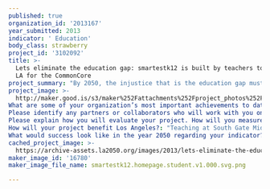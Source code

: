 ```yaml
---
published: true
organization_id: '2013167'
year_submitted: 2013
indicator: ' Education'
body_class: strawberry
project_id: '3102092'
title: >-
  Lets eliminate the education gap: smartestk12 is built by teachers to prepare
  LA for the CommonCore
project_summary: "By 2050, the injustice that is the education gap must be defeated.  There is no panacea and the answer is not as simple as choosing charter schools, dethroning Unions, or betting the house on a learning style.  There will never be a silver bullet, but the closest answer that we have is a full focus on tracking student data and promoting teacher effectiveness.  Thankfully, the Common Core State Standards combined with LA’s digital revolution enable a rare chance to understand and to address individual student knowledge gaps and to promote school successes in real time.\r\n\r\nSmartestk12.com is a website for teachers to upload their tests and quizzes into one unified database.  Once uploaded, the site will strip unnecessary formatting of word documents and pdfs to enable a virtually limitless array of standards-aligned questions for each grade level and subject matter.  Like searching for an image on google, teachers will now be able to effortlessly find the best questions for their lessons.  Meanwhile, the teacher community can edit, moderate and improve the resources to create the smartest test solutions for our students.\r\n\r\nThe real magic is what we can do for students.  For the first time ever,  we will be able to provide a khanacademy-esque practice world for all content areas, including essay-formatted ELA questions.  Each student may log in and take their teacher’s assessments online and be recommended for the best computer adaptive practice.  The data generated by this site automatically builds individual reports for instant tracking to schools as well as parents via email and text messages.  Our computer adaptive platform discovers areas of student learning deficiencies and then presents aid for that material in an actionable manner to all parties, including the students themselves; all instantly.\r\n\r\nBeyond the benefits of measured student growth, smartestk12 also addresses three critical education events: LAUSD's tablet/chromebook push, the common core, and teacher evaluation.\r\n\r\nFirst, as a former intern at Beaudry through the Teach For America Summer Leadership Fellows Program, our founder worked with Superintendents Dr. John Deasy and Tommy Chang.  In this position, he was intimately seated with the small data team and IT department.  With the recent announcement for LAUSD to buy 600,000 chromebooks, as well as the thousands of iPads and other digital media ordered in this latest $500,000,000 spending spree, it is clear that LAUSD is serious about their commitment to fully digitize the district.  However, it is fair to be extremely skeptical that the immense resources will be utilized to their fullest extent in the coming tech roll-out.  Instead of focusing on best-practices, the limited LAUSD team is tied to the logistics involved in delivering the devices.  My district office friends admit the heavy need for more programs put in place to ensure that the new devices will have true accountability. Smartestk12 can provide such accountability through daily/weekly interim assessments for each student, using our virtually unlimited database of questions and computer adaptive technique.  In order to achieve audacious growth, we can provide a robust intervention plan for all students in need.  Once ready, smartestk12 is set to immediately support several schools within LAUSD, and plans to work directly with the SIS system for easy integration.\r\n\r\nSecond, the Common Core State Standards will begin in the 2014-2015 school year.  While Los Angeles appears to be on the leading edge with the Common Core implementation, it is still highly debatable if any success will occur in the transition.  Rather than gambling on our students, smartestk12 is focused on providing leading content, teacher-made for LA’s classrooms.  Beyond the best teachers, we aim to license pre-existing databases such as Teach For America and Khanacademy.\r\n\r\nThird, the current federal and state requirements are now set to include test scores into teacher evaluations.  Smartestk12 will not only reduce the heavy weight on end of year high-stakes testing, but also facilitate more authentic time management for teachers, by eliminating test reinvention.  Without testing, too many teachers hide within the system or are not recognized.  Also, too many students fall behind.   Now, smartestk12 will provide a way to showcase student growth for any teacher by breaking the high stakes tests into daily or weekly interim assessments.  Not only will teachers see results immediately; but now, parents, administrators and the students themselves will know exactly where they are succeeding or falling behind and can use our website for enrichment and intervention.  \r\nSmartestk12 is a start-up, launched in 2013 in UCLA Anderson’s MBA school and received angel funding from the Larry Wolfen Foundation.  LA schools are already signing up to use smartestk12, but the opportunity to succeed hinges on financial support."
project_image: >-
  http://maker.good.is/s3/maker%252Fattachments%252Fproject_photos%252Fimages%252F16780%252Fdisplay%252Fsmartestk12.homepage.student.v1.000.svg.png=c570x385
What are some of your organization’s most important achievements to date?: "Smartestk12 started as a thousand question science database, parsed from the internet, and used for the academic growth of 800 students in South Gate, California.  It was phenomenally successful, with over 90 students coming to a one-teacher hosted Saturday school workshop.  The students wanted to succeed, and virtually each student who attended the study workshop achieved academic results far beyond what was \"expected\" of them.  That first workshop was the icing on the cake of a record-breaking academic year for 8th grade science at South Gate Middle School.  However, while 86% of students passed their science exam, only 14% of students passed in mathematics.\r\nTwo years later, smartestk12 finally became more than a pet project with funding by the Wolfen Foundation.  We are now getting ready to procure content for all subjects and will become a tool that is perfectly suited to complement any classroom digital device.  "
Please identify any partners or collaborators who will work with you on this project.: "Collaborators & Advisors:\r\nUCLA Anderson School of Management, Price Center\r\nTeach For America\r\nProfessor Leo Bursztyn, Ph.D Economics\r\nLAUSD Director of Performance Management, Noah Bookman\r\nLAUSD Instructional Technology Applications Facilitator, Robert Rodriguez\r\n\r\nFounder:\r\nCraig Jones- Former 4-year teacher, 2008 Teach For America Corps Member, LAUSD District Intern for Tommy Chang, current MBA student at UCLA's Anderson School of Management.  Experienced as ed-tech vertical intern at Belkin Education, volunteer at DaVinci's US First Robotics Club and Founder of Cabrillo Marine Aquarium's South Gate Research Team"
Please explain how you will evaluate your project. How will you measure success?: "We are a data company and will measure success with results.  True to our name, if we can not measure it then we can not be sure of its importance.  Of paramount importance, success will be measured in the percent of students who grow beyond expected results, the up-take rate and attrition rate of the website, the number of students served and the long-term effect of any growth.  Of particular interest will be which students are served the most and whether the intervention adequately serves its role.  Constant refinement is necessary to validate that growth is a result of our support.  Pyschometric analysis is key to validate any findings.\r\n\r\nSuccess will also be measured in the number of teachers who collaborate, the number of tests generated, the time of use and feedback received.\r\n\r\nParental feedback and usage statistics is especially important as we feel this component is drastically under-played in current sites of similar nature.  It is far too common to hear that parents think there students are not falling behind, and teachers often struggle to say this to their faces or reveal necessary learning gaps.  As a teacher, our founder visited over 50 families each year and realizes the critical importance of transparent communication with each child's permanent teachers, their guardians.\r\n\r\nIn conclusion, there will not be a clickable link that will not be evaluated for its effectiveness and value to the user.  We hope to live true to our name of data-driven practice and plan to be on constant alert to fix what is needed and communicate all information externally."
How will your project benefit Los Angeles?: "Teaching at South Gate Middle School for the past four years, our founder supported his students towards record-breaking mastery levels on the California Standards Tests.  Now, the smartestk12 team wants to share the success with all Los Angeles county, and eventually the whole country as we all prepare to meet the digital assessment needs of the impending Common Core.\r\nThere is no secret formula to improved success in the classroom, yet no one can argue in the power of data.\r\nOur goal is to make the data tracking process extremely easy and teacher-friendly.  For LA county, this means that all 145,000 students PreK to grade 12 can be standards mapped using our website.  Also, all teachers, parents, and administrators can be held accountable toward their growth.  The current system requires us to wait until August to find out test scores.  While the Common Core will be faster, we will only have data to act on by the end of the year, or at most 2-3 interim assessments.  Now, with smartestk12, any student can practice every day of the year; and on every subject, including essays.  With this much information, our city can eliminate students falling through the cracks, because we will know performance almost instantly.  In LA, 1 in 4 students drop out because we did not help them in time, and often we did not know where to help them academically.  Likewise, 3 of 5 students do not finish college prep requirements because we push them forward to the next level regardless of any true level of mastery.  With a computer adaptive system, a student in one seat can be practicing in calculus and the student in the other can be working on basic number skills.  Yet, in each program, the student will be receiving content perfectly suited for their needs and the teachers, parents and administrators involved will be 100% aware of those needs.  We can now provide accountability before the end of the year, meaning that LA schools can actually hold data to a teacher or student.  And finally, professional development will match the needs of the teachers, because there will be no hiding from intervention needs.  \r\n\r\nLAUSD's chromebook push:\r\nWhile at LAUSD, our founder built smartestk12 and had a 3-year average Academic Growth over Time rating of 5.6 out of 5, placing him in the top 1% in his subject.  This means that his students grew far beyond their expected levels, adjusted by previous scores, ELL status, socioeconomic status, etc.  However, beyond the adjusted growth, his students showed real performance levels in the top of the city, with over 100 students scoring at the highest level (Advanced), annually.  When a system works, it enables critical thinking and more time on quality instruction and meaningful programs for kids.\r\n\r\nSmartestk12 will intimately work with LA's schools.  Currently, several have agreed or have shown deep interest in completing Beta Testing this fall, including various LAUSD schools, KIPP LA schools, the UCLA Lab School and the DaVinci Schools."
What would success look like in the year 2050 regarding your indicator?: "In 2050, digital devices would support brick and mortar classrooms in such a way that 100% of in-class time is devoted to authentic critical thinking and hands-on inquiry.  Smartestk12 will not limit a teacher to test prep but instead widen their scope to what truly leads to results.  Our data driven system will expose the real success stories in schools across the region and will enable specific, individualized instruction, as opposed to a one-sized fits all methodology.\r\n\r\nThis type of data-driven instruction and transparency can enable parents, teachers, administrators and students themselves to become champions of their own education.  If learning gaps are known and can be isolated, then intervention can immediately attack deficiencies and growth will occur rapidly.\r\n\r\nLA is already a leader in the education digital revolution.  Now, let's make sure that it is known in the future as a success.  Other cities around the world are watching to see how we do.  If we succeed, we can have a profound result for the entire world."
cached_project_image: >-
  https://archive-assets.la2050.org/images/2013/lets-eliminate-the-education-gap-smartestk12-is-built-by-teachers-to-prepare-la-for-the-commoncore/maker.good.is/s3/maker%252Fattachments%252Fproject_photos%252Fimages%252F16780%252Fdisplay%252Fsmartestk12.homepage.student.v1.000.svg.png=c570x385.png
maker_image_id: '16780'
maker_image_file_name: smartestk12.homepage.student.v1.000.svg.png

---
```

